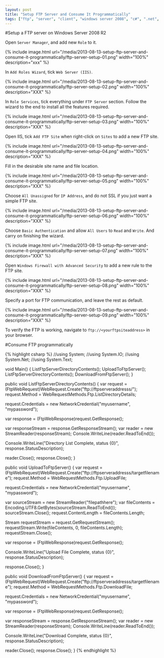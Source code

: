 ```yaml
---
layout: post
title: "Setup FTP Server and Consume It Programmatically"
tags: ["ftp", "server", "client", "windows server 2008", "c#", ".net", "programmatically"]
---
```


#Setup a FTP server on Windows Server 2008 R2

Open `Server Manager`, and add new `Role` to it.

{% include image.html url="/media/2013-08-13-setup-ftp-server-and-consume-it-programmatically/ftp-server-setup-01.png" width="100%" description="xxx" %}

In `Add Roles Wizard`, tick `Web Server (IIS)`.

{% include image.html url="/media/2013-08-13-setup-ftp-server-and-consume-it-programmatically/ftp-server-setup-02.png" width="100%" description="XXX" %}

In `Role Services`, tick everything under `FTP Server` section. Follow the wizard to the end to install all the features required.

{% include image.html url="/media/2013-08-13-setup-ftp-server-and-consume-it-programmatically/ftp-server-setup-03.png" width="100%" description="XXX" %}

Open IIS, tick `Add FTP Site` when right-click on `Sites` to add a new FTP site.

{% include image.html url="/media/2013-08-13-setup-ftp-server-and-consume-it-programmatically/ftp-server-setup-04.png" width="100%" description="XXX" %}

Fill in the desirable site name and file location.

{% include image.html url="/media/2013-08-13-setup-ftp-server-and-consume-it-programmatically/ftp-server-setup-05.png" width="100%" description="XXX" %}

Choose `All Unassigned` for `IP Address`, and do not SSL if you just want a simple FTP site.

{% include image.html url="/media/2013-08-13-setup-ftp-server-and-consume-it-programmatically/ftp-server-setup-06.png" width="100%" description="XXX" %}

Choose `Basic Authentication` and allow `All Users` to `Read` and `Write`. And carry on finishing the wizard.

{% include image.html url="/media/2013-08-13-setup-ftp-server-and-consume-it-programmatically/ftp-server-setup-07.png" width="100%" description="XXX" %}

Open `Windows Firewall with Advanced Security` to add a new rule to the FTP site.

{% include image.html url="/media/2013-08-13-setup-ftp-server-and-consume-it-programmatically/ftp-server-setup-08.png" width="100%" description="XXX" %}

Specify a port for FTP communication, and leave the rest as default.

{% include image.html url="/media/2013-08-13-setup-ftp-server-and-consume-it-programmatically/ftp-server-setup-09.png" width="100%" description="XXX" %}

To verify the FTP is working, navigate to `ftp://<yourftpsiteaddress>` in your browser.

#Consume FTP programmatically

{% highlight csharp %}
//using System;
//using System.IO;
//using System.Net;
//using System.Text;

void Main()
{
   ListFtpServerDirectoryContents();
   UploadToFtpServer();
   ListFtpServerDirectoryContents();
   DownloadFromFtpServer();
}

public void ListFtpServerDirectoryContents()
{
   var request = (FtpWebRequest)WebRequest.Create("ftp://ftpserveraddresss/");
   request.Method = WebRequestMethods.Ftp.ListDirectoryDetails;

   request.Credentials = new NetworkCredential("myusername", "mypassword");

   var response = (FtpWebResponse)request.GetResponse();

   var responseStream = response.GetResponseStream();
   var reader = new StreamReader(responseStream);
   Console.WriteLine(reader.ReadToEnd());

   Console.WriteLine("Directory List Complete, status {0}", response.StatusDescription);

   reader.Close();
   response.Close();
}

public void UploadToFtpServer()
{
   var request = (FtpWebRequest)WebRequest.Create("ftp://ftpserveraddresss/targetfilename");
   request.Method = WebRequestMethods.Ftp.UploadFile;

   request.Credentials = new NetworkCredential("myusername", "mypassword");

   var sourceStream = new StreamReader("filepathhere");
   var fileContents = Encoding.UTF8.GetBytes(sourceStream.ReadToEnd());
   sourceStream.Close();
   request.ContentLength = fileContents.Length;

   Stream requestStream = request.GetRequestStream();
   requestStream.Write(fileContents, 0, fileContents.Length);
   requestStream.Close();

   var response = (FtpWebResponse)request.GetResponse();

   Console.WriteLine("Upload File Complete, status {0}", response.StatusDescription);

   response.Close();
}

public void DownloadFromFtpServer()
{
   var request = (FtpWebRequest)WebRequest.Create("ftp://ftpserveraddresss/targetfilename");
   request.Method = WebRequestMethods.Ftp.DownloadFile;

   request.Credentials = new NetworkCredential("myusername", "mypassword");

   var response = (FtpWebResponse)request.GetResponse();

   var responseStream = response.GetResponseStream();
   var reader = new StreamReader(responseStream);
   Console.WriteLine(reader.ReadToEnd());

   Console.WriteLine("Download Complete, status {0}", response.StatusDescription);

   reader.Close();
   response.Close();
}
{% endhighlight %}
